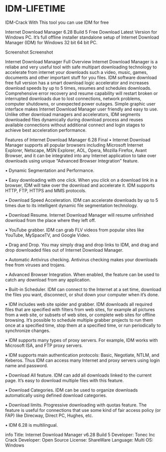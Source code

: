 # IDM-LIFETIME
IDM-Crack
With This tool you can use IDM for free

Internet Download Manager 6.28 Build 5 Free Download Latest Version for Windows PC. It’s full offline installer standalone setup of Internet Download Manager (IDM) for Windows 32 bit 64 bit PC.

Screenshot
Screenshot

Internet Download Manager Full Overview
Internet Download Manager is a reliabe and very useful tool with safe multipart downloading technology to accelerate from internet your downloads such a video, music, games, documents and other important stuff for you files. IDM software download free full version has a smart download logic accelerator and increases download speeds by up to 5 times, resumes and schedules downloads. Comprehensive error recovery and resume capability will restart broken or interrupted downloads due to lost connections, network problems, computer shutdowns, or unexpected power outages. Simple graphic user interface makes Internet Download Manager user friendly and easy to use. Unlike other download managers and accelerators, IDM segments downloaded files dynamically during download process and reuses available connections without additional connect and login stages to achieve best acceleration performance.

Features of Internet Download Manager 6.28 Final
• Internet Download Manager supports all popular browsers including Microsoft Internet Explorer, Netscape, MSN Explorer, AOL, Opera, Mozilla Firefox, Avant Browser, and it can be integrated into any Internet application to take over downloads using unique “Advanced Browser Integration” feature.

• Dynamic Segmentation and Performance.

• Easy downloading with one click. When you click on a download link in a browser, IDM will take over the download and accelerate it. IDM supports HTTP, FTP, HTTPS and MMS protocols.

• Download Speed Acceleration. IDM can accelerate downloads by up to 5 times due to its intelligent dynamic file segmentation technology.

• Download Resume. Internet Download Manager will resume unfinished download from the place where they left off.

• YouTube grabber. IDM can grab FLV videos from popular sites like YouTube, MySpaceTV, and Google Video.

• Drag and Drop. You may simply drag and drop links to IDM, and drag and drop downloaded files out of Internet Download Manager.

• Automatic Antivirus checking. Antivirus checking makes your downloads free from viruses and trojans.

• Advanced Browser Integration. When enabled, the feature can be used to catch any download from any application.

• Built-in Scheduler. IDM can connect to the Internet at a set time, download the files you want, disconnect, or shut down your computer when it’s done.

• IDM includes web site spider and grabber. IDM downloads all required files that are specified with filters from web sites, for example all pictures from a web site, or subsets of web sites, or complete web sites for offline browsing. It’s possible to schedule multiple grabber projects to run them once at a specified time, stop them at a specified time, or run periodically to synchronize changes.

• IDM supports many types of proxy servers. For example, IDM works with Microsoft ISA, and FTP proxy servers.

• IDM supports main authentication protocols: Basic, Negotiate, NTLM, and Keberos. Thus IDM can access many Internet and proxy servers using login name and password.

• Download All feature. IDM can add all downloads linked to the current page. It’s easy to download multiple files with this feature.

• Download Categories. IDM can be used to organize downloads automatically using defined download categories.

• Download limits. Progressive downloading with quotas feature. The feature is useful for connections that use some kind of fair access policy (or FAP) like Direcway, Direct PC, Hughes, etc.

• IDM 6.28 is multilingual.

info
Title: Internet Download Manager v6.28 Build 5 Developer: Tonec Inc Crack Developer: Open Source License: ShareWare Language: Multi OS: Windows

